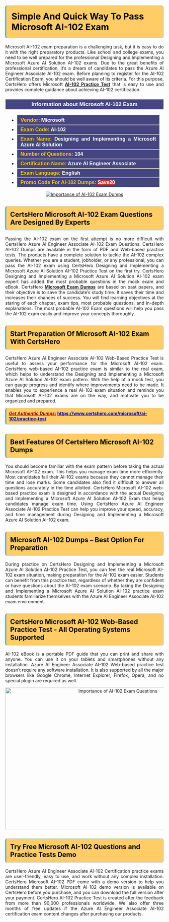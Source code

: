 <h1><strong><span style="display:block; color:#000000; background:#ffcc66; border: 0.5px solid #AED6F1 ; border-left: 3px solid #3498DB; padding: .6em; border-radius: 6px;">Simple And Quick Way To Pass Microsoft AI-102 Exam</span></strong></h1>

<p style="text-align: justify;">Microsoft AI-102 exam preparation is a challenging task, but it is easy to do it with the right preparatory products. Like school and college exams, you need to be well prepared for the professional Designing and Implementing a Microsoft Azure AI Solution AI-102 exams. Due to the great benefits of professional certification, it’s a dream of candidates to pass the Azure AI Engineer Associate AI-102 exam. Before planning to register for the AI-102 Certification Exam, you should be well aware of its criteria. For this purpose, CertsHero offers Microsoft <a href="https://www.certshero.com/microsoft/ai-102"><strong>AI-102 Practice Test</strong></a> that is easy to use and provides complete guidance about achieving AI-102 certification.</p>

<h3 style="background: #454580; border: 1px solid rgb(204, 204, 204); padding: 5px 10px; text-align: center;"><span style="color:#ffffff;"><span style="font-size:11pt"><span style="line-height:normal"><span style="font-family:Calibri,sans-serif"><b><span style="font-size:13.0pt"><span cambria="">Information about Microsoft AI-102 Exam</span></span></b></span></span></span></span></h3>

<ul>
	<li style="margin:0cm 10pt">
	<div style="background:#454580; border: 1px solid rgb(204, 204, 204); padding: 5px 10px; text-align: justify;"><span style="font-size:11pt"><span style="line-height:normal"><span style="tab-stops:list 36.0pt"><span style="font-fam ily:Calibri,sans-serif"><b><span style="font-size:12.0pt"><span new="" roman="" style="font-family:" times=""><span style="color:#f1c40f;">Vendor:</span> <span style="color:#ffffff;">Microsoft</span></span></span></b></span></span></span></span></div>
	</li>
	<li style="margin:0cm 10pt">
	<div style="background: #454580; border: 1px solid rgb(204, 204, 204); padding: 5px 10px; text-align: justify;"><span style="font-size:11pt"><span style="line-height:normal"><span style="tab-stops:list 36.0pt"><span style="font-family:Calibri,sans-serif"><b><span style="font-size:12.0pt"><span new="" roman="" style="font-family:" times=""><span style="color:#f1c40f;">Exam Code:</span> <span style="color:#ffffff;">AI-102</span></span></span></b></span></span></span></span></div>
	</li>
	<li style="margin:0cm 10pt">
	<div style="background: #454580; border: 1px solid rgb(204, 204, 204); padding: 5px 10px; text-align: justify;"><span style="font-size:11pt"><span style="line-height:normal"><span style="tab-stops:list 36.0pt"><span style="font-family:Calibri,sans-serif"><b><span style="font-size:12.0pt"><span new="" roman="" style="font-family:" times=""><span style="color:#f1c40f;">Exam Name:</span> <span style="color:#ffffff;">Designing and Implementing a Microsoft Azure AI Solution</span></span></span></b></span></span></span></span></div>
	</li>
	<li style="margin:0cm 10pt">
	<div style="background: #454580; border: 1px solid rgb(204, 204, 204); padding: 5px 10px;"><span style="font-size:11pt"><span style="line-height:normal"><span style="tab-stops:list 36.0pt"><span style="font-family:Calibri,sans-serif"><b><span style="font-size:12.0pt"><span new="" roman="" style="font-family:" times=""><span style="color:#f1c40f;">Number of Questions: </span><span style="color:#ffffff;">104</span></span></span></b></span></span></span></span></div>
	</li>
	<li style="margin:0cm 10pt">
	<div style="background: #454580; border: 1px solid rgb(204, 204, 204); padding: 5px 10px; text-align: justify;"><span style="font-size:11pt"><span style="line-height:normal"><span style="tab-stops:list 36.0pt"><span style="font-family:Calibri,sans-serif"><b><span style="font-size:12.0pt"><span new="" roman="" style="font-family:" times=""><span style="color:#f1c40f;">Certification Name:</span> <span style="color:#ffffff;">Azure AI Engineer Associate</span></span></span></b></span></span></span></span></div>
	</li>
	<li style="margin:0cm 10pt">
	<div style="background: #454580; border: 1px solid rgb(204, 204, 204); padding: 5px 10px; text-align: justify;"><span style="font-size:11pt"><span style="line-height:normal"><span style="tab-stops:list 36.0pt"><span style="font-family:Calibri,sans-serif"><b><span style="font-size:12.0pt"><span new="" roman="" style="font-family:" times=""><span style="color:#f1c40f;">Exam Language:</span> <span style="color:#ffffff;">English</span></span></span></b></span></span></span></span></div>
	</li>
	<li style="margin:0cm 10pt">
	<div style="background: #454580; border: 1px solid rgb(204, 204, 204); padding: 5px 10px;"><span style="font-size:11pt"><span style="line-height:normal"><span style="tab-stops:list 36.0pt"><span style="font-family:Calibri,sans-serif"><b><span style="font-size:12.0pt"><span new="" roman="" style="font-family:" times=""><span style="color:#f1c40f;">Promo Code For AI-102 Dumps: </span><span style="color:#ffffff;"><span style="background-color:#c0392b;">Save20</span></span></span></span></b></span></span></span></span></div>
	</li>
</ul>

<p style="text-align: center;"><a href="https://www.certshero.com/microsoft/ai-102" rel="NOFOLLOW"><img alt="Importance of AI-102 Exam Dumps" src="https://i.imgur.com/UZuq4Dk.jpeg" /></a></p>

<h2><strong><span style="display:block; color:#000000; background:#ffcc66; border: 0.5px solid #AED6F1 ; border-left: 3px solid #3498DB; padding: .6em; border-radius: 6px;">CertsHero Microsoft AI-102 Exam Questions Are Designed By Experts</span></strong></h2>

<p style="text-align: justify;">Passing the AI-102 exam on the first attempt is no more difficult with CertsHero Azure AI Engineer Associate AI-102 Exam Questions. CertsHero AI-102 Dumps are available in the form of PDF and Web-based practice tests. The products have a complete solution to tackle the AI-102 complex queries. Whether you are a student, jobholder, or any professional, you can pass the AI-102 exam using CertsHero Designing and Implementing a Microsoft Azure AI Solution AI-102 Practice Test on the first try. CertsHero Designing and Implementing a Microsoft Azure AI Solution AI-102 exam expert has added the most probable questions in the mock exam and eBook. CertsHero <a href="https://www.certshero.com/microsoft"><strong>Microsoft Exam Dumps</strong></a> are based on past papers, and their objective is to save the candidate’s study time. It saves their time and increases their chances of success. You will find learning objectives at the staring of each chapter, exam tips, most probable questions, and in-depth explanations. The most probable AI-102 Exam questions will help you pass the AI-102 exam easily and improve your concepts thoroughly.</p>

<h2><strong><span style="display:block; color:#000000; background:#ffcc66; border: 0.5px solid #AED6F1 ; border-left: 3px solid #3498DB; padding: .6em; border-radius: 6px;">Start Preparation Of Microsoft AI-102 Exam With CertsHero</span></strong></h2>

<p style="text-align: justify;">CertsHero Azure AI Engineer Associate AI-102 Web-Based Practice Test is useful to assess your performance for the Microsoft AI-102 exam. CertsHero web-based AI-102 practice exam is similar to the real exam, which helps to understand the Designing and Implementing a Microsoft Azure AI Solution AI-102 exam pattern. With the help of a mock test, you can gauge progress and identify where improvements need to be made. It enables you to experience a real AI-102 exam situation and reminds you that Microsoft AI-102 exams are on the way, and motivate you to be organized and prepared.</p>

<p><strong><span style="display:block; color:#990000; background:#ffcc66; border: 0.5px solid #AED6F1 ; border-left: 3px solid #3498DB; padding: .6em; border-radius: 6px;"><span style="font-size:14px;"><u><i>Get Authentic Dumps:</i></u></span> <a href="https://www.certshero.com/microsoft/ai-102/practice-test"><span style="color:#0000cc;">https://www.certshero.com/microsoft/ai-102/practice-test</span></a></span></strong></p>

<h2><strong><span style="display:block; color:#000000; background:#ffcc66; border: 0.5px solid #AED6F1 ; border-left: 3px solid #3498DB; padding: .6em; border-radius: 6px;">Best Features Of CertsHero Microsoft AI-102 Dumps</span></strong></h2>

<p style="text-align: justify;">You should become familiar with the exam pattern before taking the actual Microsoft AI-102 exam. This helps you manage exam time more efficiently. Most candidates fail their AI-102 exams because they cannot manage their time and lose marks. Some candidates also find it difficult to answer all questions accurately in the time allotted. CertsHero Microsoft AI-102 web-based practice exam is designed in accordance with the actual Designing and Implementing a Microsoft Azure AI Solution AI-102 Exam that helps candidates manage exam time. Using CertsHero Azure AI Engineer Associate AI-102 Practice Test can help you improve your speed, accuracy, and time management during Designing and Implementing a Microsoft Azure AI Solution AI-102 exam.</p>

<h2><strong><span style="display:block; color:#000000; background:#ffcc66; border: 0.5px solid #AED6F1 ; border-left: 3px solid #3498DB; padding: .6em; border-radius: 6px;">Microsoft AI-102 Dumps – Best Option For Preparation</span></strong></h2>

<p style="text-align: justify;">During practice on CertsHero Designing and Implementing a Microsoft Azure AI Solution AI-102 Practice Test, you can feel the real Microsoft AI-102 exam situation, making preparation for the AI-102 exam easier. Students can benefit from this practice test, regardless of whether they are confident or have questions about the AI-102 exam scenario. By taking the Designing and Implementing a Microsoft Azure AI Solution AI-102 practice exam students familiarize themselves with the Azure AI Engineer Associate AI-102 exam environment.</p>

<h2><strong><span style="display:block; color:#000000; background:#ffcc66; border: 0.5px solid #AED6F1 ; border-left: 3px solid #3498DB; padding: .6em; border-radius: 6px;">CertsHero Microsoft AI-102 Web-Based Practice Test - All Operating Systems Supported</span></strong></h2>

<p style="text-align: justify;">AI-102 eBook is a portable PDF guide that you can print and share with anyone. You can use it on your tablets and smartphones without any installation. Azure AI Engineer Associate AI-102 Web-based practice test doesn’t require any software installation. It is also supported by all the major browsers like Google Chrome, Internet Explorer, Firefox, Opera, and no special plugin are required as well.</p>

<p style="text-align: center;"><a href="https://www.certshero.com/product-detail/ai-102" rel="NOFOLLOW"><img alt="Importance of AI-102 Exam Questions" height="450" src="https://i.redd.it/vixpkfso1g981.jpg" width="700" /></a></p>

<h2><strong><span style="display:block; color:#000000; background:#ffcc66; border: 0.5px solid #AED6F1 ; border-left: 3px solid #3498DB; padding: .6em; border-radius: 6px;">Try Free Microsoft AI-102 Questions and Practice Tests Demo</span></strong></h2>

<p style="text-align: justify;">CertsHero Azure AI Engineer Associate AI-102 Certification practice exams are user-friendly, easy to use, and work without any complex installation. CertsHero Microsoft AI-102 PDF come with a demo version to help you understand them better. Microsoft AI-102 demo version is available on CertsHero before you purchase, and you can download the full version after your payment. CertsHero AI-102 Practice Test is created after the feedback from more than 90,000 professionals worldwide. We also offer three months of free updates if the Azure AI Engineer Associate AI-102 certification exam content changes after purchasing our products.</p>
